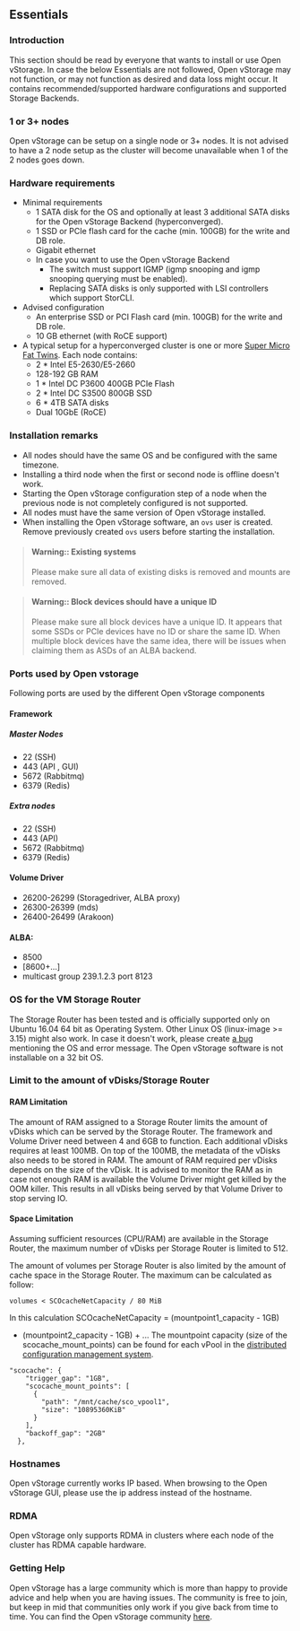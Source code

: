 ## Essentials
### Introduction

This section should be read by everyone that wants to install or use
Open vStorage. In case the below Essentials are not followed, Open
vStorage may not function, or may not function as desired and data loss
might occur. It contains recommended/supported hardware configurations
and supported Storage Backends.

### 1 or 3+ nodes
Open vStorage can be setup on a single node or 3+ nodes. It is not advised to have a 2 node setup as
the cluster will become unavailable when 1 of the 2 nodes goes down.

### Hardware requirements
-   Minimal requirements
    -   1 SATA disk for the OS and optionally at least 3 additional SATA disks for the Open vStorage Backend (hyperconverged).
    -   1 SSD or PCIe flash card  for the cache (min. 100GB) for the write and DB role.
    -   Gigabit ethernet
    -   In case you want to use the Open vStorage Backend
        - The switch must support IGMP (igmp snooping and igmp snooping querying must be enabled).
        - Replacing SATA disks is only supported with LSI controllers which support StorCLI.
-   Advised configuration
    -   An enterprise SSD or PCI Flash card (min. 100GB) for the write and DB role.
    -   10 GB ethernet (with RoCE support)
-   A typical setup for a hyperconverged cluster is one or more [Super Micro Fat Twins](https://www.supermicro.com/products/system/4U/F628/SYS-F628R3-RC1BPT_.cfm). Each node contains:
    -   2 * Intel E5-2630/E5-2660
    -   128-192 GB RAM
    -   1 * Intel DC P3600 400GB PCIe Flash
    -   2 * Intel DC S3500 800GB SSD
    -   6 * 4TB SATA disks
    -   Dual 10GbE (RoCE)

### Installation remarks

-   All nodes should have the same OS and be configured with the same timezone.
-   Installing a third node when the first or second node is offline
    doesn't work.
-   Starting the Open vStorage configuration step of a node when the
    previous node is not completely configured is not supported.
-   All nodes must have the same version of Open vStorage installed.
-   When installing the Open vStorage software, an `ovs` user is created. Remove previously created `ovs` users before starting the installation.

> #### Warning:: Existing systems
>
> Please make sure all data of existing disks is removed and mounts are removed.

> #### Warning:: Block devices should have a unique ID
>
> Please make sure all block devices have a unique ID. It appears that some SSDs or PCIe devices have no ID or share the same ID. 
> When multiple block devices have the same idea, there will be issues when claiming them as ASDs of an ALBA backend. 

### Ports used by Open vstorage
Following ports are used by the different Open vStorage components

#### Framework
##### Master Nodes
-  22 (SSH)
-  443 (API , GUI)
-  5672 (Rabbitmq)
-  6379 (Redis)


##### Extra nodes
-  22 (SSH)
-  443 (API)
-  5672 (Rabbitmq)
-  6379 (Redis)

#### Volume Driver
-  26200-26299 (Storagedriver, ALBA proxy)
-  26300-26399 (mds)
-  26400-26499 (Arakoon)

#### ALBA:
-  8500 
-  [8600+...] 
-  multicast group 239.1.2.3 port 8123


### OS for the VM Storage Router
The Storage Router has been tested and is officially supported only on Ubuntu 16.04 64 bit as Operating System. 
Other Linux OS (linux-image >= 3.15) might also work. In case it doesn't work, please create [a bug](https://github.com/openvstorage/framework/issues) mentioning the OS and error message. 
The Open vStorage software is not installable on a 32 bit OS.

### Limit to the amount of vDisks/Storage Router
#### RAM Limitation

The amount of RAM assigned to a Storage Router limits the amount of
vDisks which can be served by the Storage Router. The framework and
Volume Driver need between 4 and 6GB to function. Each additional
vDisks requires at least 100MB. On top of the 100MB, the metadata of the  vDisks 
also needs to be stored in RAM. The amount of RAM required per vDisks depends on the size of the vDisk.
It is advised to monitor the RAM as in case not enough RAM is available the Volume Driver
might get killed by the OOM killer. This results in all vDisks being served by that Volume Driver to stop serving IO.


#### Space Limitation
Assuming sufficient resources (CPU/RAM) are available in the Storage
Router, the maximum number of vDisks per Storage Router is limited to
512.

The amount of volumes per Storage Router is also limited by the amount
of cache space in the Storage Router. The maximum can be calculated as
follow:

```
volumes < SCOcacheNetCapacity / 80 MiB
```

In this calculation SCOcacheNetCapacity = (mountpoint1\_capacity - 1GB)
+ (mountpoint2\_capacity - 1GB) + ... The mountpoint capacity (size of
the scocache\_mount\_points) can be found for each vPool in the [distributed configuration management system](../administration/usingthecli/configmgmt.md).

```
"scocache": {
    "trigger_gap": "1GB",
    "scocache_mount_points": [
      {
        "path": "/mnt/cache/sco_vpool1",
        "size": "10895360KiB"
      }
    ],
    "backoff_gap": "2GB"
  },
```

### Hostnames
Open vStorage currently works IP based. When browsing to the Open vStorage GUI, please use the ip address instead of the hostname.

### RDMA
Open vStorage only supports RDMA in clusters where each node of the cluster has RDMA capable hardware.

### Getting Help

Open vStorage has a large community which is more than happy to provide
advice and help when you are having issues. The community is free to
join, but keep in mid that communities only work if you give back from
time to time. You can find the Open vStorage community
[here](https://groups.google.com/forum/#!forum/open-vstorage).


